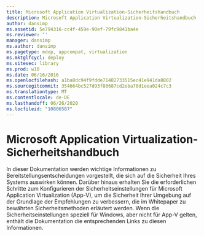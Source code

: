 ```yaml
---
title: Microsoft Application Virtualization-Sicherheitshandbuch
description: Microsoft Application Virtualization-Sicherheitshandbuch
author: dansimp
ms.assetid: 5e794316-cc4f-459e-90ef-79fc9841ba4e
ms.reviewer: ''
manager: dansimp
ms.author: dansimp
ms.pagetype: mdop, appcompat, virtualization
ms.mktglfcycl: deploy
ms.sitesec: library
ms.prod: w10
ms.date: 06/16/2016
ms.openlocfilehash: a1ba8dc94f9fdde71482733515ec41e941da8802
ms.sourcegitcommit: 354664bc527d93f80687cd2eba70d1eea024c7c3
ms.translationtype: MT
ms.contentlocale: de-DE
ms.lasthandoff: 06/26/2020
ms.locfileid: "10806587"
---
```

# Microsoft Application Virtualization-Sicherheitshandbuch


In dieser Dokumentation werden wichtige Informationen zu Bereitstellungsentscheidungen vorgestellt, die sich auf die Sicherheit Ihres Systems auswirken können. Darüber hinaus erhalten Sie die erforderlichen Schritte zum Konfigurieren der Sicherheitseinstellungen für Microsoft Application Virtualization (App-V), um die Sicherheit Ihrer Umgebung auf der Grundlage der Empfehlungen zu verbessern, die im Whitepaper zu bewährten Sicherheitsmethoden erläutert werden. Wenn die Sicherheitseinstellungen speziell für Windows, aber nicht für App-V gelten, enthält die Dokumentation die entsprechenden Links zu diesen Informationen.

 

 





